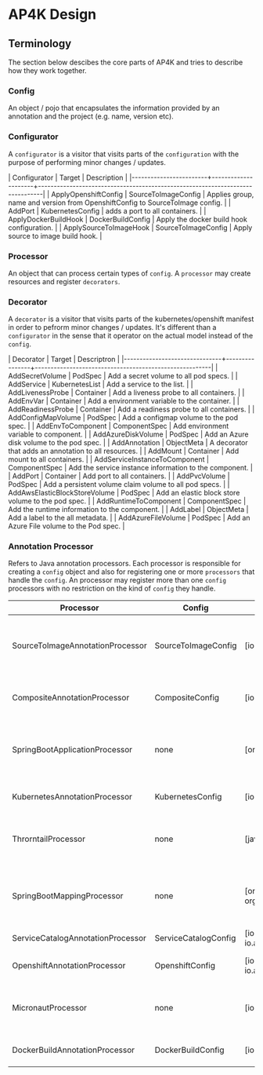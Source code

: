 # AP4K Design

## Terminology

The section below descibes the core parts of AP4K and tries to describe how they work together.

### Config

An object / pojo that encapsulates the information provided by an annotation and the project (e.g. name, version etc).

### Configurator

A `configurator` is a visitor that visits parts of the `configuration` with the purpose of performing minor changes / updates.

| Configurator           | Target              | Description                                                                   |
|------------------------+---------------------+-------------------------------------------------------------------------------|
| ApplyOpenshiftConfig   | SourceToImageConfig | Applies group, name and version from OpenshiftConfig to SourceToImage config. |
| AddPort                | KubernetesConfig    | adds a port to all containers.                                                |
| ApplyDockerBuildHook   | DockerBuildConfig   | Apply the docker build hook configuration.                                    |
| ApplySourceToImageHook | SourceToImageConfig | Apply source to image build hook.                                             |

### Processor 

An object that can process certain types of `config`. A `processor` may create resources and register `decorators`.

### Decorator

A `decorator` is a visitor that visits parts of the kubernetes/openshift manifest in order to pefrorm minor changes / updates.
It's different than a `configurator` in the sense that it operator on the actual model instead of the `config`.

| Decorator                     | Target         | Descriptron                                            |
|-------------------------------+----------------+--------------------------------------------------------|
| AddSecretVolume               | PodSpec        | Add a secret volume to all pod specs.                  |
| AddService                    | KubernetesList | Add a service to the list.                             |
| AddLivenessProbe              | Container      | Add a liveness probe to all containers.                |
| AddEnvVar                     | Container      | Add a environment variable to the container.           |
| AddReadinessProbe             | Container      | Add a readiness probe to all containers.               |
| AddConfigMapVolume            | PodSpec        | Add a configmap volume to the pod spec.                |
| AddEnvToComponent             | ComponentSpec  | Add environment variable to component.                 |
| AddAzureDiskVolume            | PodSpec        | Add an Azure disk volume to the pod spec.              |
| AddAnnotation                 | ObjectMeta     | A decorator that adds an annotation to all resources.  |
| AddMount                      | Container      | Add mount to all containers.                           |
| AddServiceInstanceToComponent | ComponentSpec  | Add the service instance information to the component. |
| AddPort                       | Container      | Add port to all containers.                            |
| AddPvcVolume                  | PodSpec        | Add a persistent volume claim volume to all pod specs. |
| AddAwsElasticBlockStoreVolume | PodSpec        | Add an elastic block store volume to the pod spec.     |
| AddRuntimeToComponent         | ComponentSpec  | Add the runtime information to the component.          |
| AddLabel                      | ObjectMeta     | Add a label to the all metadata.                       |
| AddAzureFileVolume            | PodSpec        | Add an Azure File volume to the Pod spec.              |

### Annotation Processor
Refers to Java annotation processors. Each processor is responsible for creating a `config` object and also for registering one or more `processors` that handle the `config`.
An processor may register more than one `config` processors with no restriction on the kind of `config` they handle. 

| Processor                         | Config               | Supported Annotations                                                                                        | Descriptron                                                       |
|-----------------------------------|----------------------|--------------------------------------------------------------------------------------------------------------|-------------------------------------------------------------------|
| SourceToImageAnnotationProcessor  | SourceToImageConfig  | [io.ap4k.openshift.annotation.SourceToImage]                                                                 | Adds source to image configuration in the openshift manifests.    |
| CompositeAnnotationProcessor      | CompositeConfig      | [io.ap4k.component.annotation.CompositeApplication]                                                          | Generate component custom resources.                              |
| SpringBootApplicationProcessor    | none                 | [org.springframework.boot.autoconfigure.SpringBootApplication]                                               | Detects Spring Boot and set the runtime attribute to Spring Boot. |
| KubernetesAnnotationProcessor     | KubernetesConfig     | [io.ap4k.annotation.KubernetesApplication]                                                                   | Generates kubernetes manifests.                                   |
| ThrorntailProcessor               | none                 | [javax.ws.rs.ApplicationPath, javax.jws.WebService]                                                          | Detects jaxrs and jaxws annotations and registers the http port.  |
| SpringBootMappingProcessor        | none                 | [org.springframework.web.bind.annotation.RequestMapping, org.springframework.web.bind.annotation.GetMapping] | Detects Spring Boot web endpoints and registers the http port.    |
| ServiceCatalogAnnotationProcessor | ServiceCatalogConfig | [io.ap4k.servicecatalog.annotation.ServiceCatalog, io.ap4k.servicecatalog.annotation.ServiceCatalogInstance] |                                                                   |
| OpenshiftAnnotationProcessor      | OpenshiftConfig      | [io.ap4k.annotation.KubernetesApplication, io.ap4k.openshift.annotation.OpenshiftApplication]                | Generates openshift manifests.                                    |
| MicronautProcessor                | none                 | [io.micronaut.http.annotation.Controller]                                                                    | Detects the micronaut controller and registers the http port.     |
| DockerBuildAnnotationProcessor    | DockerBuildConfig    | [io.ap4k.docker.annotation.DockerBuild]                                                                      | Register a docker build hook.                                     |
